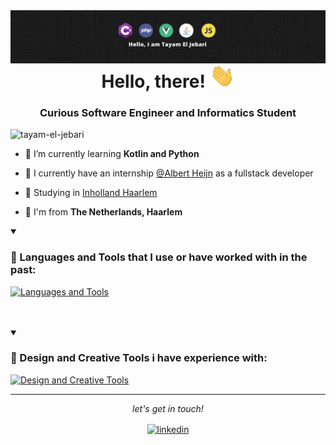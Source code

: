 <img align="left" alt="HTML" src="https://raw.githubusercontent.com/Tayam-El-Jebari/Tayam-El-Jebari/main/github-banner-tayam.png" /> 

<h1 align="center">Hello, there! <img src="https://raw.githubusercontent.com/Tayam-El-Jebari/Tayam-El-Jebari/master/wave.gif" width="40px"></h1> 

<h3 align="center">Curious Software Engineer and Informatics Student</h3>

<p align="left"> <img src="https://komarev.com/ghpvc/?username=tayam-el-jebari&label=Profile%20views&color=1a1a1a&style=for-the-badge" alt="tayam-el-jebari" /> </p>

- 🌱 I’m currently learning **Kotlin and Python**

- 🚀 I currently have an internship [@Albert Heijn](https://github.com/royalaholddelhaize/) as a fullstack developer

- 📝 Studying in [Inholland Haarlem](https://www.inholland.nl/)

- 📌 I'm from **The Netherlands, Haarlem**

<details open>
<summary><h3 align="left">🔧 Languages and Tools that I use or have worked with in the past:</h3></summary>
 <a href="https://github.com/Tayam-El-Jebari/">
 <p >
   <img src="https://skillicons.dev/icons?i=kotlin,spring,java,cs,react,ts,py,php,mongodb,firebase,mysql,linux,grafana,graphql,vite,vue,github,git,docker,bash,bootstrap,js,idea,azure&perline=12" alt="Languages and Tools">
  </p>
 </a>
</details>
<br><br>

<details open>
<summary><h3 align="left">🎨 Design and Creative Tools i have experience with:</h3></summary>
  <a href="https://github.com/Tayam-El-Jebari/">
   <p> 
      <img src="https://skillicons.dev/icons?i=figma,xd,ae,ps,blender" alt="Design and Creative Tools">
   </p>
  </a>
</details>

***  

<em><p align="center">let's get in touch!</p></em>
<p align="center">
<a href="https://www.linkedin.com/in/tayam-el-jebari-9702a2146/">
 <img align="center" alt="linkedin" src="https://skillicons.dev/icons?i=linkedin" />
</a>
</p>
